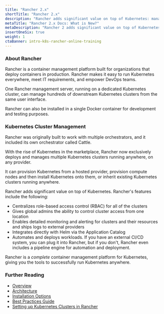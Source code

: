 ```yaml
---
title: "Rancher 2.x"
shortTitle: "Rancher 2.x"
description: "Rancher adds significant value on top of Kubernetes: managing hundreds of clusters from one interface, centralizing RBAC, enabling monitoring and alerting. Read more."
metaTitle: "Rancher 2.x Docs: What is New?"
metaDescription: "Rancher 2 adds significant value on top of Kubernetes: managing hundreds of clusters from one interface, centralizing RBAC, enabling monitoring and alerting. Read more."
insertOneSix: true
weight: 1
ctaBanner: intro-k8s-rancher-online-training
---
```


### About Rancher

Rancher is a container management platform built for organizations that deploy containers in production. Rancher makes it easy to run Kubernetes everywhere, meet IT requirements, and empower DevOps teams.

One Rancher management server, running on a dedicated Kubernetes cluster, can manage hundreds of downstream Kubernetes clusters from the same user interface.

Rancher can also be installed in a single Docker container for development and testing purposes.

### Kubernetes Cluster Management

Rancher was originally built to work with multiple orchestrators, and it included its own orchestrator called Cattle.

With the rise of Kubernetes in the marketplace, Rancher now exclusively deploys and manages multiple Kubernetes clusters running anywhere, on any provider.

It can provision Kubernetes from a hosted provider, provision compute nodes and then install Kubernetes onto them, or inherit existing Kubernetes clusters running anywhere.

Rancher adds significant value on top of Kubernetes. Rancher's features include the following:

- Centralizes role-based access control (RBAC) for all of the clusters
- Gives global admins the ability to control cluster access from one location
- Enables detailed monitoring and alerting for clusters and their resources and ships logs to external providers
- Integrates directly with Helm via the Application Catalog
- Automates and deploys workloads. If you have an external CI/CD system, you can plug it into Rancher, but if you don't, Rancher even includes a pipeline engine for automation and deployment. 

Rancher is a _complete_ container management platform for Kubernetes, giving you the tools to successfully run Kubernetes anywhere.

### Further Reading

- [Overview]({{<baseurl>}}/rancher/v2.x/en/overview/)
- [Architecture]({{<baseurl>}}/rancher/v2.x/en/overview/architecture/)
- [Installation Options]({{<baseurl>}}/rancher/v2.x/en/installation/)
- [Best Practices Guide]({{<baseurl>}}/rancher/v2.x/en/best-practices/)
- [Setting up Kubernetes Clusters in Rancher]({{<baseurl>}}/rancher/v2.x/en/cluster-provisioning/)